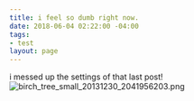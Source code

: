 ```yaml
---
title: i feel so dumb right now.
date: 2018-06-04 02:22:00 -04:00
tags:
- test
layout: page
---
```


i messed up the settings of that last post! ![birch_tree_small_20131230_2041956203.png](/uploads/birch_tree_small_20131230_2041956203.png)